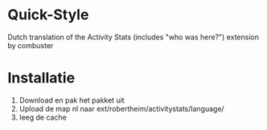 Quick-Style
===========

Dutch translation of the Activity Stats (includes "who was here?") extension by combuster

Installatie
===========

1. Download en pak het pakket uit
2. Upload de map nl naar ext/robertheim/activitystats/language/
3. leeg de cache
